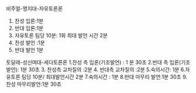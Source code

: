 비주얼-명지대-자유토론론
1. 찬성 입론:1분
2. 반대 입론:1분
3. 자유토론 팀당 10분: 1회 최대 발언 시간 2분
5. 찬성 발언 :1분
4. 반대 발언 1분

토달래-성신여대-세다토론론
1.찬성 측 입론(기조발언) : 1 분 30초
2.반대 측 입론(기조발언): 1분 30초
3. 찬성측 교차질의 :2분
4. 반대측 교차질의 :2분
5.숙의시간: 1분
6.자유토론 팀당 10분/ 최대발언시간 2분
7.숙의시간 : 1분
8.반대 마무리 발언:1분 30초
9.찬성 마무리발언:1분 30초
